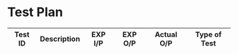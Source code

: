 # Test Plan

| Test ID | Description | EXP I/P | EXP O/P | Actual O/P | Type of Test |
| ------- | ----------- | ------- | ------- | ---------- | ------------ 

